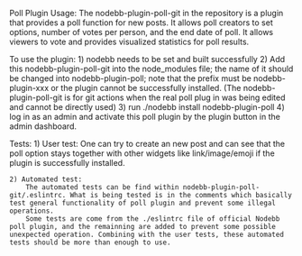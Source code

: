 Poll Plugin Usage:
   The nodebb-plugin-poll-git in the repository is a plugin that provides a poll function for new posts. It allows poll creators to set options, number of votes per person, and the end date of poll. It allows viewers to vote and provides visualized statistics for poll results.


   To use the plugin:
       1) nodebb needs to be set and built successfully
       2) Add this nodebb-plugin-poll-git into the node_modules file; the name of it should be changed into nodebb-plugin-poll; note that the prefix must be nodebb-plugin-xxx or the plugin cannot be successfully installed. (The nodebb-plugin-poll-git is for git actions when the real poll plug in was being edited and cannot be directly used)
       3) run
           ./nodebb install nodebb-plugin-poll
       4) log in as an admin and activate this poll plugin by the plugin button in the admin dashboard.


Tests:
    1) User test:
        One can try to create an new post and can see that the poll option stays together with other widgets like link/image/emoji if the plugin is successfully installed. 

    2) Automated test:
        The automated tests can be find within nodebb-plugin-poll-git/.eslintrc. What is being tested is in the comments which basically test general functionality of poll plugin and prevent some illegal operations. 
        Some tests are come from the ./eslintrc file of official Nodebb poll plugin, and the remainning are added to prevent some possible unexpected operation. Combining with the user tests, these automated tests should be more than enough to use.

    